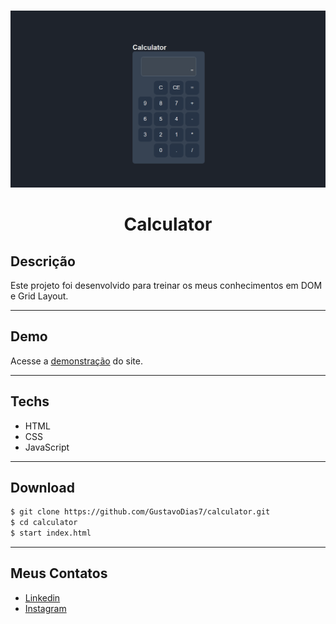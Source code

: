 <br />
<p align="center">
 
   <img src="./design/Calculator.png" alt="demo-calculator" border="0" width="600">

  <h1 align="center">Calculator</h1>

</p>

## Descrição
Este projeto foi desenvolvido para treinar os meus conhecimentos em DOM e Grid Layout.
___

## Demo
Acesse a <a href="https://gustavodias7.github.io/calculator/">demonstração</a> do site.
___

## Techs
- HTML
- CSS
- JavaScript
___

## Download
```bash
$ git clone https://github.com/GustavoDias7/calculator.git
$ cd calculator
$ start index.html
```
___

## Meus Contatos
- <a href="https://www.linkedin.com/in/gustavo-dias-3100211b6/">Linkedin</a>
- <a href="https://www.instagram.com/gugadias__/">Instagram</a>